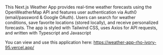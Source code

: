 This Next.js Weather App provides real-time weather forecasts using the OpenWeatherMap API and features user authentication via Auth0 (email/password & Google OAuth). Users can search for weather conditions, save favorite locations (stored locally), and receive personalized forecasts. The app is styled with Tailwind CSS, uses Axios for API requests, and written with Typescript and Javascript

You can view and use this application here:
https://weather-app-rho-ivory-95.vercel.app/
